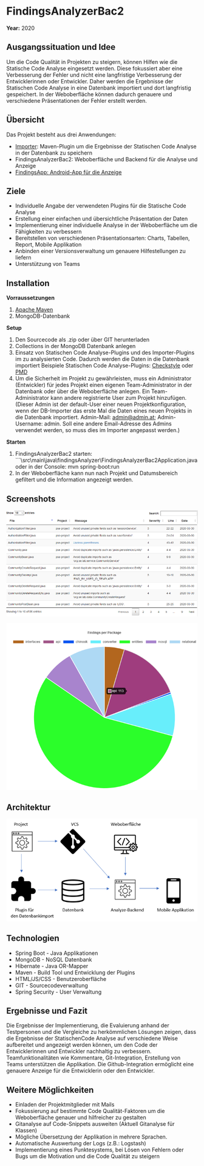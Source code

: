 # FindingsAnalyzerBac2
__Year:__ 2020  

## Ausgangssituation und Idee
Um die Code Qualität in Projekten zu steigern, können Hilfen wie die Statische Code Analyse eingesetzt werden. Diese fokussiert aber eine Verbesserung der Fehler und nicht eine langfristige Verbesserung der Entwicklerinnen oder Entwickler. 
Daher werden die Ergebnisse der Statischen Code Analyse in eine Datenbank importiert und dort langfristig gespeichert. In der Weboberfläche können dadurch genauere und verschiedene Präsentationen der Fehler erstellt werden. 

## Übersicht
Das Projekt besteht aus drei Anwendungen:
* [Importer](https://github.com/wechtig/FindingsAnalyzerDBImporter): Maven-Plugin um die Ergebnisse der Statischen Code Analyse in der Datenbank zu speichern
* FindingsAnalyzerBac2: Weboberfläche und Backend für die Analyse und Anzeige
* [FindingsApp: Android-App für die Anzeige](https://github.com/wechtig/FindingsAppB2)

## Ziele
* Individuelle Angabe der verwendeten Plugins für die Statische Code Analyse 
* Erstellung einer einfachen und übersichtliche Präsentation der Daten
* Implementierung einer individuelle Analyse in der Weboberfläche um die Fähigkeiten zu verbessern
* Bereitstellen von verschiedenen Präsentationsarten: Charts, Tabellen, Report, Mobile Applikation
* Anbinden einer Versionsverwaltung um genauere Hilfestellungen zu liefern
* Unterstützung von Teams

## Installation
__Vorraussetzungen__  
1. [Apache Maven](https://maven.apache.org/download.cgi )
2. MongoDB-Datenbank
    
__Setup__  
1. Den Sourcecode als .zip oder über GIT herunterladen
2. Collections in der MongoDB Datenbank anlegen 
3. Einsatz von Statischen Code Analyse-Plugins und des Importer-Plugins im zu analysierten Code. Dadurch werden die Daten in die Datenbank importiert
    Beispiele Statischen Code Analyse-Plugins: [Checkstyle](https://maven.apache.org/plugins/maven-checkstyle-plugin/) oder [PMD](https://maven.apache.org/plugins/maven-pmd-plugin/)
4. Um die Sicherheit im Projekt zu gewährleisten, muss ein Administrator (Entwickler) für jedes Projekt einen eigenen Team-Administrator in der Datenbank oder über die Weboberfläche anlegen. Ein Team-Administrator kann andere registrierte User zum Projekt hinzufügen. (Dieser Admin ist der default-User einer neuen Projektkonfiguration, wenn der DB-Importer das erste Mal die Daten eines neuen Projekts in die Datenbank importiert. Admin-Mail: admin@admin.at; Admin-Username: admin. Soll eine andere Email-Adresse des Admins verwendet werden, so muss dies im Importer angepasst werden.)

__Starten__
1. FindingsAnalyzerBac2 starten: ```\src\main\java\findingsAnalyzer\FindingsAnalyzerBac2Application.java oder in der Console: mvn spring-boot:run
2. In der Weboberfläche kann nun nach Projekt und Datumsbereich gefiltert und die Information angezeigt werden.  

## Screenshots
![Tabelle-Bild](./table.PNG)

![Chart-Bild](./chart.PNG)
## Architektur
![Architektur-Bild](./architecture.PNG)
## Technologien
* Spring Boot - Java Applikationen
* MongoDB - NoSQL Datenbank
* Hibernate - Java OR-Mapper
* Maven - Build Tool und Entwicklung der Plugins 
* HTML/JS/CSS - Benutzeroberfläche
* GIT - Sourcecodeverwaltung
* Spring Security - User Verwaltung
## Ergebnisse und Fazit
Die Ergebnisse der Implementierung, die Evaluierung anhand der Testpersonen und die Vergleiche zu herkömmlichen Lösungen zeigen, dass die Ergebnisse der StatischenCode Analyse auf verschiedene Weise aufbereitet und angezeigt werden können, um den Code der Entwicklerinnen und Entwickler nachhaltig zu verbessern. Teamfunktionalitäten wie Kommentare, Git-Integration, Erstellung von Teams unterstützen die Applikation. Die Github-Integration ermöglicht eine genauere Anzeige für die Entwicklerin oder den Entwickler. 
## Weitere Möglichkeiten
* Einladen der Projektmitglieder mit Mails
* Fokussierung auf bestimmte Code Qualität-Faktoren um die Weboberfläche genauer und hilfreicher zu gestalten 
* Gitanalyse auf Code-Snippets ausweiten (Aktuell Gitanalyse für Klassen) 
* Mögliche Übersetzung der Applikation in mehrere Sprachen.
* Automatische Auswertung der Logs (z.B.: Logstash)
* Implementierung eines Punktesystems, bei Lösen von Fehlern oder Bugs um die Motivation und die Code Qualität zu steigern





